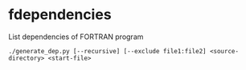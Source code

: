 # fdependencies
List dependencies of FORTRAN program

```
./generate_dep.py [--recursive] [--exclude file1:file2] <source-directory> <start-file>
```

